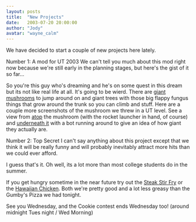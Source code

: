 ```yaml
---
layout: posts
title:  "New Projects"
date:   2003-07-20 20:00:00
author: "Jody"
avatar: "wayne_calm"
---
```

We have decided to start a couple of new projects here lately.

 Number 1: A mod for UT 2003 We can't tell you much about this mod right now because we're still early in the planning stages, but here's the gist of it so far...

 So you're this guy who's dreaming and he's on some quest in this dream but its not like real life at all. It's going to be wierd. There are [giant mushrooms](https://content.duelingmonkeys.com/gallery/modeling/shroom1.jpg) to jump around on and giant trees with those big flappy fungus things that grow around the trunk so you can climb and stuff. Here are a couple more screenshots of the mushroom we threw in a UT level. See a view from [atop](https://content.duelingmonkeys.com/gallery/modeling/shroom2.jpg) the mushroom (with the rocket launcher in hand, of course) and [underneath it](/classic/images/gallery/modeling/shroom3.jpg) with a bot running around to give an idea of how giant they actually are.

 Number 2: Top Secret I can't say anything about this project except that we think it will be really funny and will probably inevitably attract more hits than we could ever afford.

 I guess that's it. Oh well, its a lot more than most college students do in the summer.

 If you get hungry sometime in the near future try out the [Steak Stir Fry](/recipes/steak-stir-fry.html) or the [Hawaiian Chicken](/recipes/hawaiian-chicken.html). Both we're pretty good and a lot less greasy than the Gumby's Pizza we had tonight.

 See you Wednesday, and the Cookie contest ends Wednesday too! (around midnight Tues night / Wed Morning)